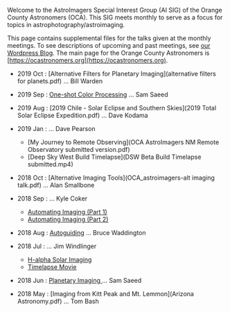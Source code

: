 Welcome to the AstroImagers Special Interest Group (AI SIG) of the Orange County Astronomers (OCA).  This SIG meets monthly to serve as a focus for topics in astrophotography/astroimaging.

This page contains supplemental files for the talks given at the monthly meetings.  To see descriptions of upcoming and past meetings, see [our Wordpress Blog](https://astroimagers.wordpress.com).  The main page for the Orange County Astronomers is [https://ocastronomers.org](https://ocastronomers.org).

* 2019 Oct : [Alternative Filters for Planetary Imaging](alternative filters for planets.pdf)  ... Bill Warden

* 2019 Sep : [One-shot Color Processing](OSC_Processing-Sam_Saeed-AISIG-2019-09.pdf)  ... Sam Saeed

* 2019 Aug : [2019 Chile - Solar Eclipse and Southern Skies](2019 Total Solar Eclipse Expedition.pdf)  ... Dave Kodama

* 2019 Jan : ... Dave Pearson
  * [My Journey to Remote Observing](OCA AstroImagers NM Remote Observatory submitted version.pdf) 
  * [Deep Sky West Build Timelapse](DSW Beta Build Timelapse submitted.mp4) 

* 2018 Oct : [Alternative Imaging Tools](OCA_astroimagers-alt imaging talk.pdf)  ... Alan Smallbone

* 2018 Sep :  ... Kyle Coker
  * [Automating Imaging (Part 1)](EvolutionOfAManCave.pdf) 
  * [Automating Imaging (Part 2)](CCDAutopilot5.pdf) 
  
 * 2018 Aug : [Autoguiding](http://www.coldphotons.com/Reference/Guiding_Tips_2018.pdf)  ... Bruce Waddington
  
 * 2018 Jul :  ... Jim Windlinger
   * [H-alpha Solar Imaging](http://www.windlinger.net/projects/20180705-ai-sig/OCA%20AISIG%20Presentation%207-2018.pdf)
   * [Timelapse Movie](https://www.youtube.com/watch?v=wDfsNTQFmAA)

* 2018 Jun : [Planetary Imaging ](Planetary_Imaging-Sam_Saeed-AISIG-2018-06.pdf) ... Sam Saeed

* 2018 May : [Imaging from Kitt Peak and Mt. Lemmon](Arizona Astronomy.pdf)  ... Tom Bash
